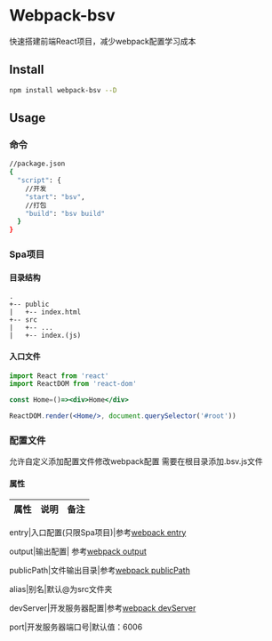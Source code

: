 # Webpack-bsv  
快速搭建前端React项目，减少webpack配置学习成本  

## Install
```bash
npm install webpack-bsv --D
```
## Usage

### 命令
```bash
//package.json
{
  "script": {
    //开发
    "start": "bsv",
    //打包
    "build": "bsv build"
  }
}
```

### Spa项目
#### 目录结构
```
.
+-- public
|   +-- index.html
+-- src
|   +-- ...
|   +-- index.(js)
```


#### 入口文件
```jsx harmony
import React from 'react'
import ReactDOM from 'react-dom'

const Home=()=><div>Home</div>

ReactDOM.render(<Home/>, document.querySelector('#root'))
```
### 配置文件
允许自定义添加配置文件修改webpack配置
需要在根目录添加.bsv.js文件

#### 属性
属性|说明|备注
---|---|---

entry|入口配置(只限Spa项目)|参考[webpack entry](https://www.webpackjs.com/configuration/entry-context/#entry)

output|输出配置| 参考[webpack output](https://www.webpackjs.com/configuration/output/)

publicPath|文件输出目录|参考[webpack publicPath](https://www.webpackjs.com/configuration/output/#output-publicpath)

alias|别名|默认@为src文件夹

devServer|开发服务器配置|参考[webpack devServer](https://www.webpackjs.com/configuration/dev-server/)

port|开发服务器端口号|默认值：6006